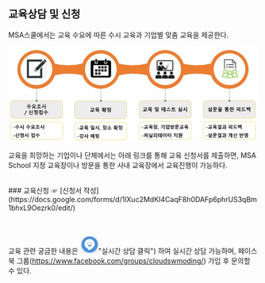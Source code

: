 ## 교육상담 및 신청

MSA스쿨에서는 교육 수요에 따른 수시 교육과 기업별 맞춤 교육을 제공한다.

 ![](/contents/05_커뮤니티/04/image1.jpg)

교육을 희망하는 기업이나 단체에서는 아래 링크를 통해 교육 신청서를 제출하면, MSA School 지정 교육장이나 방문을 통한 사내 교육장에서 교육진행이 가능하다. 

<br/>
### 교육신청 
☞ [신청서 작성](https://docs.google.com/forms/d/1lXuc2MdKI4CaqF8h0DAFp6phrUS3qBm1bhxL9Oezrk0/edit/)

<br/><br/>
교육 관련 궁금한 내용은 [![실시간 상담](/contents/05_커뮤니티/04/image2.jpg)](/contents/05_커뮤니티/04/image2.jpg)"실시간 상담 클릭")
하여 실시간 상담 가능하며, 페이스북 그룹(https://www.facebook.com/groups/cloudswmoding/) 가입 후 문의할 수 있다.


